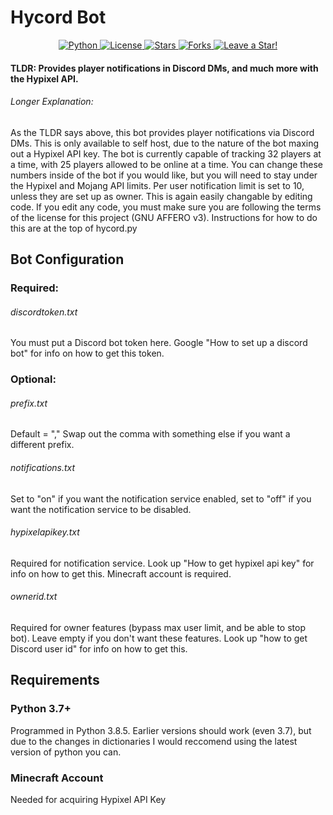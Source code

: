 # Hycord Bot

<p align="center">
  <a href="https://github.com/ProfessorPiggos/HyCord/search?l=Python">
    <img src="https://img.shields.io/badge/language-python-blue?color=ffd343" alt="Python" />
  </a>
  <a href="https://github.com/ProfessorPiggos/HyCord/blob/master/LICENSE">
    <img src="https://img.shields.io/github/license/ProfessorPiggos/HyCord" alt="License" />
  </a>
  <a href="https://github.com/ProfessorPiggos/HyCord/stargazers">
    <img src="https://img.shields.io/github/stars/ProfessorPiggos/HyCord" alt="Stars" />
  </a>
  <a href="https://github.com/ProfessorPiggos/HyCord/network/members">
    <img src="https://img.shields.io/github/forks/ProfessorPiggos/HyCord" alt="Forks" />
  </a>
  <a href="https://github.com/ProfessorPiggos/HyCord/stargazers">
    <img src="https://img.shields.io/static/v1?label=%F0%9F%8C%9F&message=If%20You%20Find%20This%20Useful!&style=style=flat&color=33ff33" alt="Leave a Star!"/>
  </a>
</p>

#### TLDR: Provides player notifications in Discord DMs, and much more with the Hypixel API.

###### Longer Explanation:
As the TLDR says above, this bot provides player notifications via Discord DMs. This is only available to self host, due to the nature of the bot maxing out a Hypixel API key. The bot is currently capable of tracking 32 players at a time, with 25 players allowed to be online at a time. You can change these numbers inside of the bot if you would like, but you will need to stay under the Hypixel and Mojang API limits. Per user notification limit is set to 10, unless they are set up as owner. This is again easily changable by editing code. If you edit any code, you must make sure you are following the terms of the license for this project (GNU AFFERO v3). Instructions for how to do this are at the top of hycord.py

## Bot Configuration
### Required:
###### discordtoken.txt
You must put a Discord bot token here. Google "How to set up a discord bot" for info on how to get this token.
### Optional:
###### prefix.txt
Default = ","
Swap out the comma with something else if you want a different prefix.
###### notifications.txt
Set to "on" if you want the notification service enabled, set to "off" if you want the notification service to be disabled.
###### hypixelapikey.txt
Required for notification service. Look up "How to get hypixel api key" for info on how to get this. Minecraft account is required.
###### ownerid.txt
Required for owner features (bypass max user limit, and be able to stop bot). Leave empty if you don't want these features. Look up "how to get Discord user id" for info on how to get this.

## Requirements
### Python 3.7+
Programmed in Python 3.8.5. Earlier versions should work (even 3.7), but due to the changes in dictionaries I would reccomend using the latest version of python you can.
### Minecraft Account
Needed for acquiring Hypixel API Key
